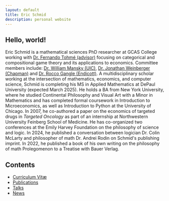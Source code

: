 ```yaml
---
layout: default
title: Eric Schmid
description: personal website
---
```


## Hello, world!

Eric Schmid is a mathematical sciences PhD researcher at GCAS College working with [Dr. Fernando Tohmé (advisor)](https://scholar.google.com/citations?user=butwPD4AAAAJ&hl=en) focusing on categorical and compositional game theory and its applications to economics. Committee members include: [Dr. William Mansky (UIC)](https://mansky.lab.uic.edu/), [Dr. Jonathan Weinberger (Chapman)](https://www.chapman.edu/engineering/about/faculty/program-faculty/jonathan-weinberger.aspx) and [Dr. Rocco Gangle (Endicott)](https://scholar.google.com/citations?user=RnrKWB0AAAAJ&hl=en). A multidisciplinary scholar working at the intersection of mathematics, economics, and computer science, Schmid is completing his MS in Applied Mathematics at DePaul University (expected March 2025). He holds a BA from New York University, where he studied Continental Philosophy and Visual Art with a Minor in Mathematics and has completed formal coursework in Introduction to Microeconomics, as well as Introduction to Python at the University of Chicago. In 2007, he co-authored a paper on the economics of targeted drugs in _Targeted Oncology_ as part of an internship at Northwestern University Feinberg School of Medicine. He has co-organized two conferences at the Emily Harvey Foundation on the philosophy of science and logic. In 2024, he published a conversation between logician Dr. Colin McLarty and philosopher of math Dr. Andrei Rodin on Schmid's publishing imprint. In 2022, he published a book of his own writing on the philosophy of math Prolegomenon to a Treatise with Bauer Verlag.

## Contents

* [Curriculum Vitæ](cv/resume.pdf)
* [Publications](publications)
* [Talks](talks)
* [News](news)
